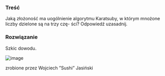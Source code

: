 ### Treść
Jaką złożoność ma uogólnienie algorytmu Karatsuby, w którym mnożone liczby dzielone są na trzy czę-
ści? Odpowiedź uzasadnij.

### Rozwiązanie 

Szkic dowodu.

![image](https://user-images.githubusercontent.com/11476062/62970648-45202700-be10-11e9-8855-d23170c7d0b8.png)

zrobione przez Wojciech ”Sushi” Jasiński
